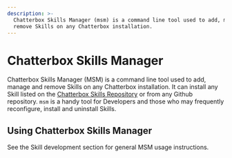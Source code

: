 ```yaml
---
description: >-
  Chatterbox Skills Manager (msm) is a command line tool used to add, manage and
  remove Skills on any Chatterbox installation.
---
```


# Chatterbox Skills Manager

Chatterbox Skills Manager \(MSM\) is a command line tool used to add, manage and remove Skills on any Chatterbox installation. It can install any Skill listed on the [Chatterbox Skills Repository](https://github.com/ChatterboxAI/chatterbox-skills) or from any Github repository. `msm` is a handy tool for Developers and those who may frequently reconfigure, install and uninstall Skills.

## Using Chatterbox Skills Manager

See the Skill development section for general MSM usage instructions.

